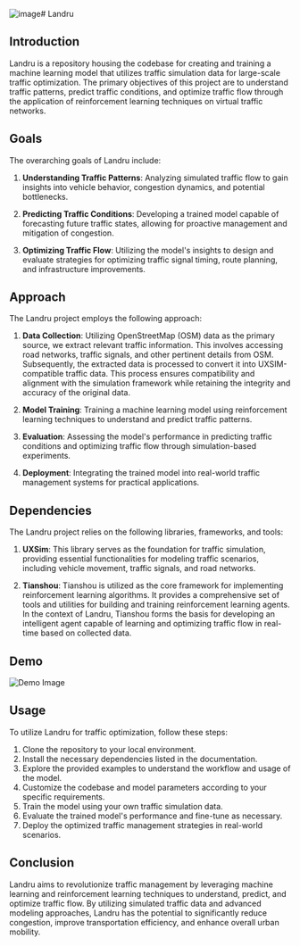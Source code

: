 ![image](https://github.com/higotenda/landru/assets/138211208/792d3104-18ba-4c42-9e1a-3bfa223f82fc)# Landru

## Introduction

Landru is a repository housing the codebase for creating and training a machine learning model that utilizes traffic simulation data for large-scale traffic optimization. The primary objectives of this project are to understand traffic patterns, predict traffic conditions, and optimize traffic flow through the application of reinforcement learning techniques on virtual traffic networks.

## Goals

The overarching goals of Landru include:

1. **Understanding Traffic Patterns**: Analyzing simulated traffic flow to gain insights into vehicle behavior, congestion dynamics, and potential bottlenecks.

2. **Predicting Traffic Conditions**: Developing a trained model capable of forecasting future traffic states, allowing for proactive management and mitigation of congestion.

3. **Optimizing Traffic Flow**: Utilizing the model's insights to design and evaluate strategies for optimizing traffic signal timing, route planning, and infrastructure improvements.

## Approach

The Landru project employs the following approach:

1. **Data Collection**: Utilizing OpenStreetMap (OSM) data as the primary source, we extract relevant traffic information. This involves accessing road networks, traffic signals, and other pertinent details from OSM. Subsequently, the extracted data is processed to convert it into UXSIM-compatible traffic data. This process ensures compatibility and alignment with the simulation framework while retaining the integrity and accuracy of the original data.

2. **Model Training**: Training a machine learning model using reinforcement learning techniques to understand and predict traffic patterns.

3. **Evaluation**: Assessing the model's performance in predicting traffic conditions and optimizing traffic flow through simulation-based experiments.

4. **Deployment**: Integrating the trained model into real-world traffic management systems for practical applications.

## Dependencies

The Landru project relies on the following libraries, frameworks, and tools:

1. **UXSim**: This library serves as the foundation for traffic simulation, providing essential functionalities for modeling traffic scenarios, including vehicle movement, traffic signals, and road networks.

2. **Tianshou**: Tianshou is utilized as the core framework for implementing reinforcement learning algorithms. It provides a comprehensive set of tools and utilities for building and training reinforcement learning agents. In the context of Landru, Tianshou forms the basis for developing an intelligent agent capable of learning and optimizing traffic flow in real-time based on collected data.

## Demo

![Demo Image](https://github.com/higotenda/landru/blob/main/outputfinalnexus.png)

## Usage

To utilize Landru for traffic optimization, follow these steps:

1. Clone the repository to your local environment.
2. Install the necessary dependencies listed in the documentation.
3. Explore the provided examples to understand the workflow and usage of the model.
4. Customize the codebase and model parameters according to your specific requirements.
5. Train the model using your own traffic simulation data.
6. Evaluate the trained model's performance and fine-tune as necessary.
7. Deploy the optimized traffic management strategies in real-world scenarios.

## Conclusion

Landru aims to revolutionize traffic management by leveraging machine learning and reinforcement learning techniques to understand, predict, and optimize traffic flow. By utilizing simulated traffic data and advanced modeling approaches, Landru has the potential to significantly reduce congestion, improve transportation efficiency, and enhance overall urban mobility.

